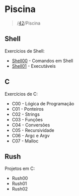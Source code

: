 # Piscina

> /[42](https://github.com/rgrmra/42/)/Piscina



## Shell

Exercícios de Shell:
- [Shell00](./Shell/Shell00/) - Comandos em Shell
- [Shell01](./Shell/Shell01/) - Executáveis



## C
Exercícios de C:
- C00 - Lógica de Programação
- C01 - Ponteiros
- C02 - Strings
- C03 - Funções
- C04 - Conversões
- C05 - Recursividade
- C06 - Argc e Argv
- C07 - Malloc


## Rush
Projetos em C:
- Rush00
- Rush01
- Rush02
